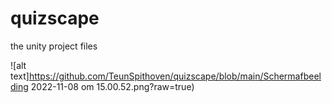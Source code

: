 # quizscape

the unity project files

![alt text]https://github.com/TeunSpithoven/quizscape/blob/main/Schermafbeelding 2022-11-08 om 15.00.52.png?raw=true)
